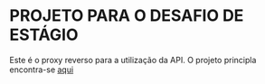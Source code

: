 # PROJETO PARA O DESAFIO DE ESTÁGIO

Este é o proxy reverso para a utilização da API.
O projeto principla encontra-se [aqui](https://github.com/victoralvess/desafio-estagio)
